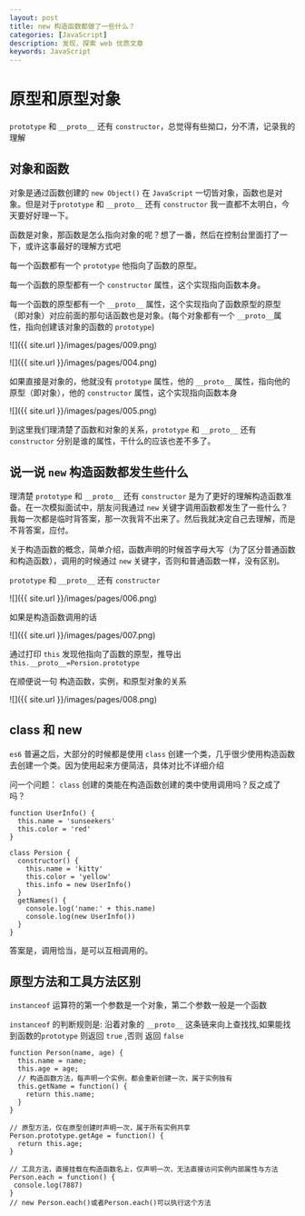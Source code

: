 ```yaml
---
layout: post
title: new 构造函数都做了一些什么？
categories: [JavaScript]
description: 发现，探索 web 优质文章
keywords: JavaScript
---
```


# 原型和原型对象

`prototype` 和 `__proto__` 还有 `constructor`，总觉得有些拗口，分不清，记录我的理解

## 对象和函数

对象是通过函数创建的 `new Object()`
在 `JavaScript` 一切皆对象，函数也是对象。但是对于`prototype` 和 `__proto__` 还有 `constructor` 我一直都不太明白，今天要好好理一下。

函数是对象，那函数是怎么指向对象的呢？想了一番，然后在控制台里面打了一下，或许这事最好的理解方式吧

每一个函数都有一个 `prototype` 他指向了函数的原型。

每一个函数的原型都有一个 `constructor` 属性，这个实现指向函数本身。

每一个函数的原型都有一个 `__proto__` 属性，这个实现指向了函数原型的原型（即对象）对应前面的那句话函数也是对象。(每个对象都有一个 `__proto__`属性，指向创建该对象的函数的 `prototype`)

![]({{ site.url }}/images/pages/009.png)

![]({{ site.url }}/images/pages/004.png)

如果直接是对象的，他就没有 `prototype` 属性，他的 `__proto__` 属性，指向他的原型（即对象），他的 `constructor` 属性，这个实现指向函数本身

![]({{ site.url }}/images/pages/005.png)

到这里我们理清楚了函数和对象的关系，`prototype` 和 `__proto__` 还有 `constructor` 分别是谁的属性，干什么的应该也差不多了。

## 说一说 `new` 构造函数都发生些什么

理清楚 `prototype` 和 `__proto__` 还有 `constructor` 是为了更好的理解构造函数准备。在一次模拟面试中，朋友问我通过 `new` 关键字调用函数都发生了一些什么？
我每一次都是临时背答案，那一次我背不出来了。然后我就决定自己去理解，而是不背答案，应付。

关于构造函数的概念，简单介绍，函数声明的时候首字母大写（为了区分普通函数和构造函数），调用的时候通过 `new` 关键字，否则和普通函数一样，没有区别。

`prototype` 和 `__proto__` 还有 `constructor`

![]({{ site.url }}/images/pages/006.png)

如果是构造函数调用的话

![]({{ site.url }}/images/pages/007.png)

通过打印 `this` 发现他指向了函数的原型，推导出 `this.__proto__=Persion.prototype`

在顺便说一句 构造函数，实例，和原型对象的关系

![]({{ site.url }}/images/pages/008.png)

## class 和 new

`es6` 普遍之后，大部分的时候都是使用 `class` 创建一个类，几乎很少使用构造函数去创建一个类。因为使用起来方便简洁，具体对比不详细介绍

问一个问题： `class` 创建的类能在构造函数创建的类中使用调用吗？反之成了吗？

```
function UserInfo() {
  this.name = 'sunseekers'
  this.color = 'red'
}

class Persion {
  constructor() {
    this.name = 'kitty'
    this.color = 'yellow'
    this.info = new UserInfo()
  }
  getNames() {
    console.log('name:' + this.name)
    console.log(new UserInfo())
  }
}
```

答案是，调用恰当，是可以互相调用的。

## 原型方法和工具方法区别

`instanceof` 运算符的第一个参数是一个对象，第二个参数一般是一个函数

`instanceof` 的判断规则是: 沿着对象的 `__proto__` 这条链来向上查找找,如果能找到函数的`prototype` 则返回 `true` ,否则 返回 `false`

```
function Person(name, age) {
  this.name = name;
  this.age = age;
  // 构造函数方法，每声明一个实例，都会重新创建一次，属于实例独有
  this.getName = function() {
    return this.name;
  }
}

// 原型方法，仅在原型创建时声明一次，属于所有实例共享
Person.prototype.getAge = function() {
  return this.age;
}

// 工具方法，直接挂载在构造函数名上，仅声明一次，无法直接访问实例内部属性与方法
Person.each = function() {
 console.log(7887)
}
// new Person.each()或者Person.each()可以执行这个方法
```

